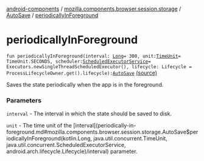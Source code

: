 [android-components](../../index.md) / [mozilla.components.browser.session.storage](../index.md) / [AutoSave](index.md) / [periodicallyInForeground](./periodically-in-foreground.md)

# periodicallyInForeground

`fun periodicallyInForeground(interval: `[`Long`](https://kotlinlang.org/api/latest/jvm/stdlib/kotlin/-long/index.html)` = 300, unit: `[`TimeUnit`](https://developer.android.com/reference/java/util/concurrent/TimeUnit.html)` = TimeUnit.SECONDS, scheduler: `[`ScheduledExecutorService`](https://developer.android.com/reference/java/util/concurrent/ScheduledExecutorService.html)` = Executors.newSingleThreadScheduledExecutor(), lifecycle: Lifecycle = ProcessLifecycleOwner.get().lifecycle): `[`AutoSave`](index.md) [(source)](https://github.com/mozilla-mobile/android-components/blob/master/components/browser/session/src/main/java/mozilla/components/browser/session/storage/AutoSave.kt#L42)

Saves the state periodically when the app is in the foreground.

### Parameters

`interval` - The interval in which the state should be saved to disk.

`unit` - The time unit of the [interval](periodically-in-foreground.md#mozilla.components.browser.session.storage.AutoSave$periodicallyInForeground(kotlin.Long, java.util.concurrent.TimeUnit, java.util.concurrent.ScheduledExecutorService, android.arch.lifecycle.Lifecycle)/interval) parameter.